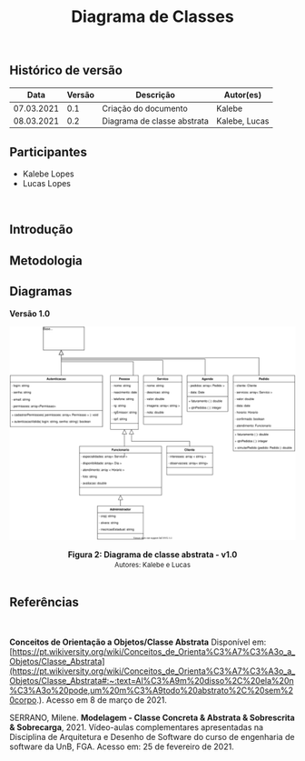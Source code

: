 # <center> Diagrama de Classes
<br>
    
## Histórico de versão
|Data | Versão | Descrição | Autor(es)
| -- | -- | -- | -- |
| 07.03.2021 | 0.1 | Criação do documento | Kalebe
| 08.03.2021 | 0.2 | Diagrama de classe abstrata | Kalebe, Lucas


## Participantes
- Kalebe Lopes
- Lucas Lopes 

<br>

## Introdução


## Metodologia


## Diagramas

**Versão 1.0**

[<div align="center"><img hight="auto" width="auto" src="../../img/modelagem/estatica/abstrata.svg"></div>](../../img/modelagem/estatica/abstrata.svg)
<figcaption align='center'>
    <b>Figura 2: Diagrama de classe abstrata - v1.0 </b>
    <br>
    <small>Autores: Kalebe e Lucas</small>
</figcaption>
<br>

## Referências
<br>

**Conceitos de Orientação a Objetos/Classe Abstrata** Disponível em: [https://pt.wikiversity.org/wiki/Conceitos_de_Orienta%C3%A7%C3%A3o_a_Objetos/Classe_Abstrata](https://pt.wikiversity.org/wiki/Conceitos_de_Orienta%C3%A7%C3%A3o_a_Objetos/Classe_Abstrata#:~:text=Al%C3%A9m%20disso%2C%20ela%20n%C3%A3o%20pode,um%20m%C3%A9todo%20abstrato%2C%20sem%20corpo.). Acesso em 8 de março de 2021.

SERRANO, Milene. **Modelagem -  Classe Concreta & Abstrata & Sobrescrita & Sobrecarga**, 2021. Vídeo-aulas complementares apresentadas na Disciplina de Arquitetura e Desenho de Software do curso de engenharia de software da UnB, FGA. Acesso em: 25 de fevereiro de 2021.

